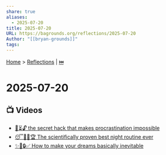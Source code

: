 ```yaml
---
share: true
aliases:
  - 2025-07-20
title: 2025-07-20
URL: https://bagrounds.org/reflections/2025-07-20
Author: "[[bryan-grounds]]"
tags: 
---
```

[Home](../index.md) > [Reflections](./index.md) | [⏮️](./2025-07-19.md)  
# 2025-07-20  
## 📺 Videos  
- [🚫⏳🔓 the secret hack that makes procrastination impossible](../videos/the-secret-hack-that-makes-procrastination-impossible.md)  
- [😴🧪💯🏆 The scientifically proven best night routine ever](../videos/the-scientifically-proven-best-night-routine-ever.md)  
- [✨🎯🔒✅ How to make your dreams basically inevitable](../videos/how-to-make-your-dreams-basically-inevitable.md)